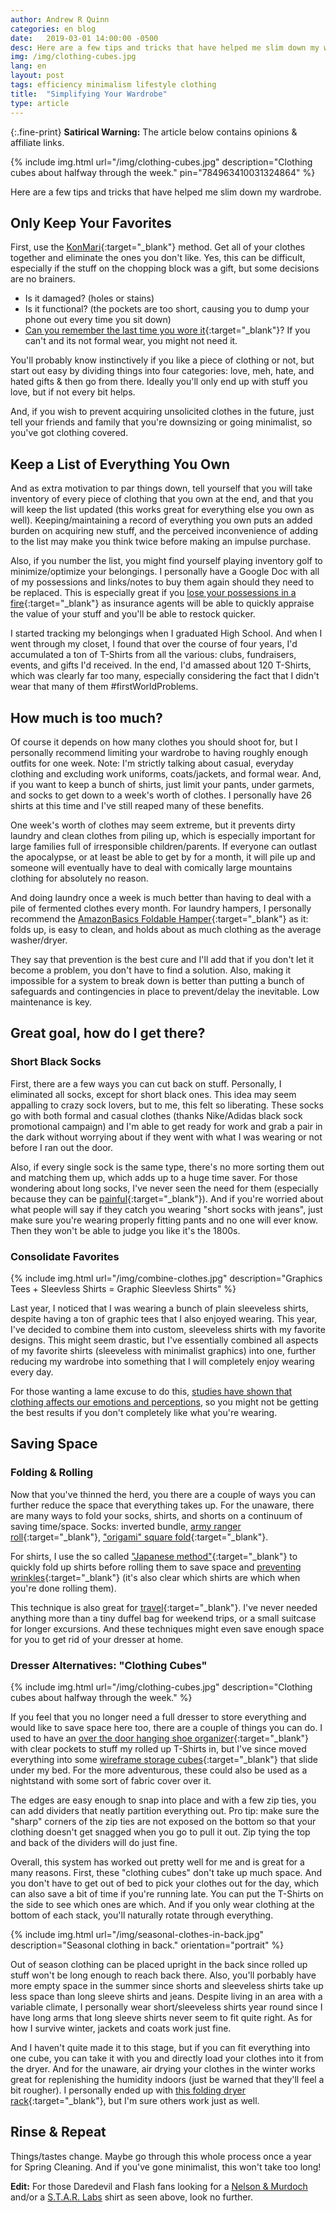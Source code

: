 ```yaml
---
author: Andrew R Quinn
categories: en blog
date:   2019-03-01 14:00:00 -0500
desc: Here are a few tips and tricks that have helped me slim down my wardrobe.
img: /img/clothing-cubes.jpg
lang: en
layout: post
tags: efficiency minimalism lifestyle clothing
title:  "Simplifying Your Wardrobe"
type: article
---
```


{:.fine-print}
**Satirical Warning:** The article below contains opinions &amp; affiliate links.

{% include img.html url="/img/clothing-cubes.jpg" description="Clothing cubes about halfway through the week." pin="784963410031324864" %}

Here are a few tips and tricks that have helped me slim down my wardrobe.

## Only Keep Your Favorites
First, use the [KonMari](https://konmari.com/pages/who-we-are){:target="_blank"} method. Get all of your clothes together and eliminate the ones you don't like. Yes, this can be difficult, especially if the stuff on the chopping block was a gift, but some decisions are no brainers.

  * Is it damaged? (holes or stains)
  * Is it functional? (the pockets are too short, causing you to dump your phone out every time you sit down)
  * [Can you remember the last time you wore it](https://lifehacker.com/weed-out-the-clothes-you-dont-wear-with-a-simple-hanger-5502694){:target="_blank"}? If you can't and its not formal wear, you might not need it.

You'll probably know instinctively if you like a piece of clothing or not, but start out easy by dividing things into four categories: love, meh, hate, and hated gifts & then go from there. Ideally you'll only end up with stuff you love, but if not every bit helps.

And, if you wish to prevent acquiring unsolicited clothes in the future, just tell your friends and family that you're downsizing or going minimalist, so you've got clothing covered.

## Keep a List of Everything You Own
And as extra motivation to par things down, tell yourself that you will take inventory of every piece of clothing that you own at the end, and that you will keep the list updated (this works great for everything else you own as well). Keeping/maintaining a record of everything you own puts an added burden on acquiring new stuff, and the perceived inconvenience of adding to the list may make you think twice before making an impulse purchase.

Also, if you number the list, you might find yourself playing inventory golf to minimize/optimize your belongings. I personally have a Google Doc with all of my possessions and links/notes to buy them again should they need to be replaced. This is especially great if you [lose your possessions in a fire](https://twocents.lifehacker.com/how-to-document-your-personal-possessions-in-case-of-em-1830995883){:target="_blank"} as insurance agents will be able to quickly appraise the value of your stuff and you'll be able to restock quicker.

I started tracking my belongings when I graduated High School. And when I went through my closet, I found that over the course of four years, I'd accumulated a ton of T-Shirts from all the various: clubs, fundraisers, events, and gifts I'd received. In the end, I'd amassed about 120 T-Shirts, which was clearly far too many, especially considering the fact that I didn't wear that many of them #firstWorldProblems.

## How much is too much?
Of course it depends on how many clothes you should shoot for, but I personally recommend limiting your wardrobe to having roughly enough outfits for one week. Note: I'm strictly talking about casual, everyday clothing and excluding work uniforms, coats/jackets, and formal wear. And, if you want to keep a bunch of shirts, just limit your pants, under garmets, and socks to get down to a week's worth of clothes. I personally have 26 shirts at this time and I've still reaped many of these benefits.

One week's worth of clothes may seem extreme, but it prevents dirty laundry and clean clothes from piling up, which is especially important for large families full of irresponsible children/parents. If everyone can outlast the apocalypse, or at least be able to get by for a month, it will pile up and someone will eventually have to deal with comically large mountains clothing for absolutely no reason.

And doing laundry once a week is much better than having to deal with a pile of fermented clothes every month. For laundry hampers, I personally recommend the [AmazonBasics Foldable Hamper](https://smile.amazon.com/gp/product/B01IG6C0D4/ref=as_li_tl?ie=UTF8&tag=minifyre-20&camp=1789&creative=9325&linkCode=as2&creativeASIN=B01IG6C0D4&linkId=9181b26f475e7dd0c87aa3525438ca1c){:target="_blank"} as it: folds up, is easy to clean, and holds about as much clothing as the average washer/dryer.

They say that prevention is the best cure and I'll add that if you don't let it become a problem, you don't have to find a solution. Also, making it impossible for a system to break down is better than putting a bunch of safeguards and contingencies in place to prevent/delay the inevitable. Low maintenance is key.

## Great goal, how do I get there?
### Short Black Socks
First, there are a few ways you can cut back on stuff. Personally, I eliminated all socks, except for short black ones. This idea may seem appalling to crazy sock lovers, but to me, this felt so liberating. These socks go with both formal and casual clothes (thanks Nike/Adidas black sock promotional campaign) and I'm able to get ready for work and grab a pair in the dark without worrying about if they went with what I was wearing or not before I ran out the door.

Also, if every single sock is the same type, there's no more sorting them out and matching them up, which adds up to a huge time saver. For those wondering about long socks, I've never seen the need for them (especially because they can be [painful](https://www.reddit.com/r/explainlikeimfive/comments/66f0p2/eli5why_do_your_leg_hairs_hurt_after_wearing/){:target="_blank"}). And if you're worried about what people will say if they catch you wearing "short socks with jeans", just make sure you're wearing properly fitting pants and no one will ever know. Then they won't be able to judge you like it's the 1800s.
### Consolidate Favorites

{% include img.html url="/img/combine-clothes.jpg" description="Graphics Tees + Sleevless Shirts = Graphic Sleevless Shirts" %}

Last year, I noticed that I was wearing a bunch of plain sleeveless shirts, despite having a ton of graphic tees that I also enjoyed wearing. This year, I've decided to combine them into custom, sleeveless shirts with my favorite designs. This might seem drastic, but I've essentially combined all aspects of my favorite shirts (sleeveless with minimalist graphics) into one, further reducing my wardrobe into something that I will completely enjoy wearing every day.

For those wanting a lame excuse to do this, [studies have shown that clothing affects our emotions and perceptions](https://www.scientificamerican.com/article/dress-for-success-how-clothes-influence-our-performance/), so you might not be getting the best results if you don't completely like what you're wearing.
## Saving Space
### Folding & Rolling
Now that you've thinned the herd, you there are a couple of ways you can further reduce the space that everything takes up. For the unaware, there are many ways to fold your socks, shirts, and shorts on a continuum of saving time/space. Socks: inverted bundle, [army ranger roll](https://lifehacker.com/save-packing-space-by-folding-your-socks-like-an-army-r-1602028370){:target="_blank"}, ["origami" square fold](https://lifehacker.com/fold-socks-instead-of-rolling-them-for-better-organizat-1774473784){:target="_blank"}.

For shirts, I use the so called ["Japanese method"](https://www.youtube.com/watch?v=b5AWQ5aBjgE){:target="_blank"} to quickly fold up shirts before rolling them to save space and [preventing wrinkles](https://lifehacker.com/rolling-clothes-prevents-wrinkles-and-saves-packing-spa-5533463){:target="_blank"} (it's also clear which shirts are which when you're done rolling them).

This technique is also great for [travel](https://lifehacker.com/pack-your-suitcase-as-efficiently-as-a-flight-attendant-5788501){:target="_blank"}. I've never needed anything more than a tiny duffel bag for weekend trips, or a small suitcase for longer excursions. And these techniques might even save enough space for you to get rid of your dresser at home.
### Dresser Alternatives: "Clothing Cubes"

{% include img.html url="/img/clothing-cubes.jpg" description="Clothing cubes about halfway through the week." %}

If you feel that you no longer need a full dresser to store everything and would like to save space here too, there are a couple of things you can do. I used to have an [over the door hanging shoe organizer](https://smile.amazon.com/gp/product/B07CG2R9ST/ref=as_li_tl?ie=UTF8&tag=minifyre-20&camp=1789&creative=9325&linkCode=as2&creativeASIN=B07CG2R9ST&linkId=dd36c783d2e23c77d87c8540b54efe84&pldnSite=1){:target="_blank"} with clear pockets to stuff my rolled up T-Shirts in, but I've since moved everything into some [wireframe storage cubes](https://smile.amazon.com/gp/product/B007ELAS9G/ref=as_li_tl?ie=UTF8&camp=1789&creative=9325&creativeASIN=B007ELAS9G&linkCode=as2&tag=minifyre-20&linkId=a5c5ebc116bb56bec4f3fe4e89473463){:target="_blank"} that slide under my bed. For the more adventurous, these could also be used as a nightstand with some sort of fabric cover over it.

The edges are easy enough to snap into place and with a few zip ties, you can add dividers that neatly partition everything out. Pro tip: make sure the "sharp" corners of the zip ties are not exposed on the bottom so that your clothing doesn't get snagged when you go to pull it out. Zip tying the top and back of the dividers will do just fine.

Overall, this system has worked out pretty well for me and is great for a many reasons. First, these "clothing cubes" don't take up much space. And you don't have to get out of bed to pick your clothes out for the day, which can also save a bit of time if you're running late. You can put the T-Shirts on the side to see which ones are which. And if you only wear clothing at the bottom of each stack, you'll naturally rotate through everything.

{% include img.html url="/img/seasonal-clothes-in-back.jpg" description="Seasonal clothing in back." orientation="portrait" %}

Out of season clothing can be placed upright in the back since rolled up stuff won't be long enough to reach back there. Also, you'll porbably have more empty space in the summer since shorts and sleeveless shirts take up less space than long sleeve shirts and jeans. Despite living in an area with a variable climate, I personally wear short/sleeveless shirts year round since I have long arms that long sleeve shirts never seem to fit quite right. As for how I survive winter, jackets and coats work just fine.

And I haven't quite made it to this stage, but if you can fit everything into one cube, you can take it with you and directly load your clothes into it from the dryer. And for the unaware, air drying your clothes in the winter works great for replenishing the humidity indoors (just be warned that they'll feel a bit rougher). I personally ended up with [this folding dryer rack](https://smile.amazon.com/Honey-Can-Do-Large-Folding-Drying-Silver/dp/B001F51A7Q/ref=as_li_ss_tl?keywords=drying+rack&qid=1551301788&s=gateway&sr=8-8&linkCode=ll1&tag=minifyre-20&linkId=8cfdfa9da342bd9542a7f2ec8f48a1bc&language=en_US){:target="_blank"}, but I'm sure others work just as well.


## Rinse & Repeat
Things/tastes change. Maybe go through this whole process once a year for Spring Cleaning. And if you've gone minimalist, this won't take too long!

**Edit:** For those Daredevil and Flash fans looking for a [Nelson & Murdoch](https://smile.amazon.com/gp/product/B00W25CYK0/ref=as_li_ss_tl?ie=UTF8&psc=1&linkCode=ll1&tag=minifyre-20&linkId=f19049c8cf42b564df3df15250defa7b&language=en_US) and/or a [S.T.A.R. Labs](https://smile.amazon.com/gp/product/B01M5JHBSV/ref=as_li_ss_tl?ie=UTF8&psc=1&linkCode=ll1&tag=minifyre-20&linkId=7925cffdc5bfb9c618513e33cf7a3012&language=en_US) shirt as seen above, look no further.